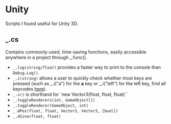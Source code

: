 # Unity
Scripts I found useful for Unity 3D.
## _.cs
Contains commonly-used, time-saving functions, easily accessible anywhere in a project through _.func().
* `_.log(string/float)` provides a faster way to print to the console than `Debug.Log()`.
* `_.i(string)` allows a user to quickly check whether most keys are pressed (such as _.i("a") for the **a** key or _.i("left") for the left key, find all keycodes [here](https://docs.unity3d.com/ScriptReference/KeyCode.html)).
* `_.v()` is shorthand for `new Vector3(float, float, float)``
* `_.toggleRenderers(int, GameObject[])`
* `_.toggleRenderer(GameObject, int)`
* `_.dPos(float, float, Vector3, Vector3, [bool])`
* `_.dSine(float, float)`
<!--stackedit_data:
eyJoaXN0b3J5IjpbMTQ2MTUxOTk4NSwtMTgxMzYwODMsLTEwNT
cwMTM4ODZdfQ==
-->